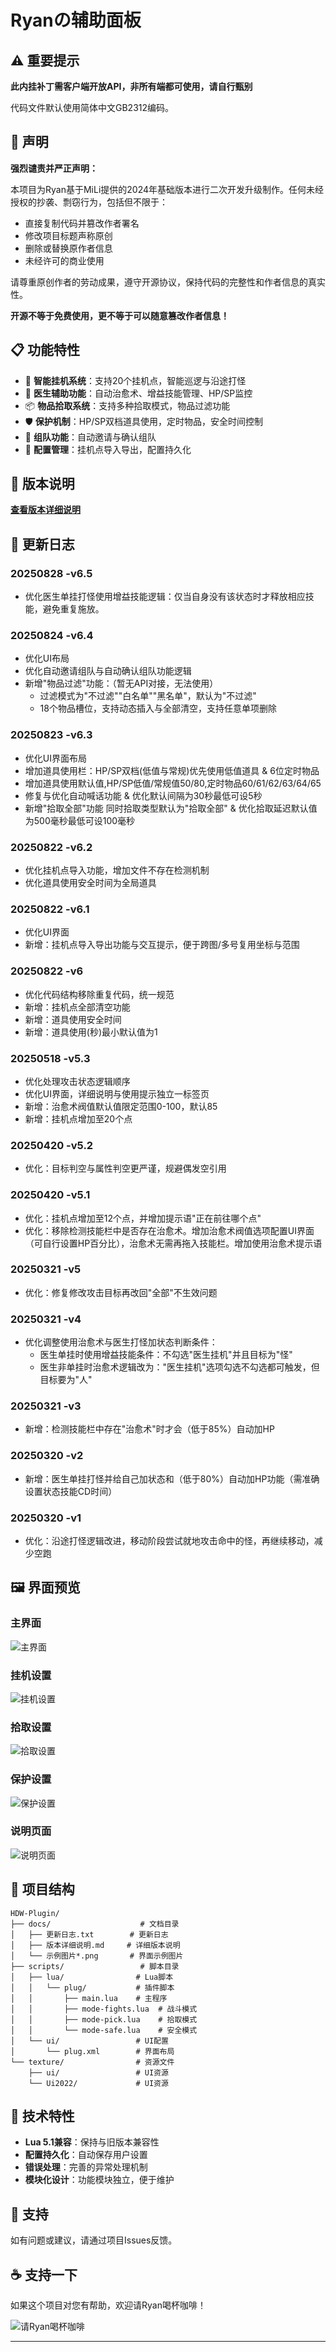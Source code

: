 # Ryanの辅助面板


## ⚠️ 重要提示

**此内挂补丁需客户端开放API，非所有端都可使用，请自行甄别**

代码文件默认使用简体中文GB2312编码。

## 🚫 声明

**强烈谴责并严正声明：**

本项目为Ryan基于MiLi提供的2024年基础版本进行二次开发升级制作。任何未经授权的抄袭、剽窃行为，包括但不限于：
- 直接复制代码并篡改作者署名
- 修改项目标题声称原创
- 删除或替换原作者信息
- 未经许可的商业使用

请尊重原创作者的劳动成果，遵守开源协议，保持代码的完整性和作者信息的真实性。

**开源不等于免费使用，更不等于可以随意篡改作者信息！**

## 📋 功能特性

- 🎯 **智能挂机系统**：支持20个挂机点，智能巡逻与沿途打怪
- 🏥 **医生辅助功能**：自动治愈术、增益技能管理、HP/SP监控
- 📦 **物品拾取系统**：支持多种拾取模式，物品过滤功能
- 🛡️ **保护机制**：HP/SP双档道具使用，定时物品，安全时间控制
- 👥 **组队功能**：自动邀请与确认组队
- 💾 **配置管理**：挂机点导入导出，配置持久化

## 📖 版本说明

**[查看版本详细说明](docs/版本详细说明.md)**

## 📝 更新日志

### 20250828 -v6.5
- 优化医生单挂打怪使用增益技能逻辑：仅当自身没有该状态时才释放相应技能，避免重复施放。

### 20250824 -v6.4
- 优化UI布局
- 优化自动邀请组队与自动确认组队功能逻辑
- 新增"物品过滤"功能：（暂无API对接，无法使用）
  - 过滤模式为"不过滤""白名单""黑名单"，默认为"不过滤"
  - 18个物品槽位，支持动态插入与全部清空，支持任意单项删除

### 20250823 -v6.3
- 优化UI界面布局
- 增加道具使用栏：HP/SP双档(低值与常规)优先使用低值道具 & 6位定时物品
- 增加道具使用默认值,HP/SP低值/常规值50/80,定时物品60/61/62/63/64/65
- 修复与优化自动喊话功能 & 优化默认间隔为30秒最低可设5秒
- 新增"拾取全部"功能 同时拾取类型默认为"拾取全部" & 优化拾取延迟默认值为500毫秒最低可设100毫秒

### 20250822 -v6.2
- 优化挂机点导入功能，增加文件不存在检测机制
- 优化道具使用安全时间为全局道具

### 20250822 -v6.1
- 优化UI界面
- 新增：挂机点导入导出功能与交互提示，便于跨图/多号复用坐标与范围

### 20250822 -v6
- 优化代码结构移除重复代码，统一规范
- 新增：挂机点全部清空功能
- 新增：道具使用安全时间
- 新增：道具使用(秒)最小默认值为1

### 20250518 -v5.3
- 优化处理攻击状态逻辑顺序
- 优化UI界面，详细说明与使用提示独立一标签页
- 新增：治愈术阀值默认值限定范围0-100，默认85
- 新增：挂机点增加至20个点

### 20250420 -v5.2
- 优化：目标判空与属性判空更严谨，规避偶发空引用

### 20250420 -v5.1
- 优化：挂机点增加至12个点，并增加提示语"正在前往哪个点"
- 优化：移除检测技能栏中是否存在治愈术。增加治愈术阀值选项配置UI界面（可自行设置HP百分比），治愈术无需再拖入技能栏。增加使用治愈术提示语

### 20250321 -v5
- 优化：修复修改攻击目标再改回"全部"不生效问题

### 20250321 -v4
- 优化调整使用治愈术与医生打怪加状态判断条件：
  - 医生单挂时使用增益技能条件：不勾选"医生挂机"并且目标为"怪"
  - 医生非单挂时治愈术逻辑改为："医生挂机"选项勾选不勾选都可触发，但目标要为"人"

### 20250321 -v3
- 新增：检测技能栏中存在"治愈术"时才会（低于85%）自动加HP

### 20250320 -v2
- 新增：医生单挂打怪并给自己加状态和（低于80%）自动加HP功能（需准确设置状态技能CD时间）

### 20250320 -v1
- 优化：沿途打怪逻辑改进，移动阶段尝试就地攻击命中的怪，再继续移动，减少空跑

## 🖼️ 界面预览

### 主界面
![主界面](docs/示例图片1.png)

### 挂机设置
![挂机设置](docs/示例图片2.png)

### 拾取设置
![拾取设置](docs/示例图片3.png)

### 保护设置
![保护设置](docs/示例图片4.png)

### 说明页面
![说明页面](docs/示例图片5.png)

## 📁 项目结构

```
HDW-Plugin/
├── docs/                    # 文档目录
│   ├── 更新日志.txt        # 更新日志
│   ├── 版本详细说明.md     # 详细版本说明
│   └── 示例图片*.png       # 界面示例图片
├── scripts/                 # 脚本目录
│   ├── lua/                # Lua脚本
│   │   └── plug/           # 插件脚本
│   │       ├── main.lua    # 主程序
│   │       ├── mode-fights.lua  # 战斗模式
│   │       ├── mode-pick.lua    # 拾取模式
│   │       └── mode-safe.lua    # 安全模式
│   └── ui/                 # UI配置
│       └── plug.xml        # 界面布局
└── texture/                # 资源文件
    ├── ui/                 # UI资源
    └── Ui2022/             # UI资源
```

## 🔧 技术特性

- **Lua 5.1兼容**：保持与旧版本兼容性
- **配置持久化**：自动保存用户设置
- **错误处理**：完善的异常处理机制
- **模块化设计**：功能模块独立，便于维护

## 🤝 支持

如有问题或建议，请通过项目Issues反馈。

## ☕ 支持一下

如果这个项目对您有帮助，欢迎请Ryan喝杯咖啡！

![请Ryan喝杯咖啡](docs/赞助与支持.png)

---